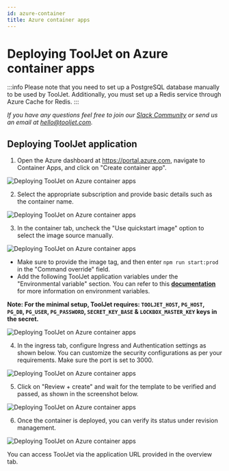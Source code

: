 ```yaml
---
id: azure-container
title: Azure container apps
---
```


# Deploying ToolJet on Azure container apps

:::info
Please note that you need to set up a PostgreSQL database manually to be used by ToolJet. Additionally, you must set up a Redis service through Azure Cache for Redis.
:::

*If you have any questions feel free to join our [Slack Community](https://tooljet.com/slack) or send us an email at hello@tooljet.com.*

## Deploying ToolJet application

1. Open the Azure dashboard at https://portal.azure.com, navigate to Container Apps, and click on "Create container app".
 <div style={{textAlign: 'center'}}>

 <img className="screenshot-full" src="/img/setup/azure-container/step1.png" alt="Deploying ToolJet on Azure container apps" />

 </div>

2. Select the appropriate subscription and provide basic details such as the container name.
 <div style={{textAlign: 'center'}}>

 <img className="screenshot-full" src="/img/setup/azure-container/step2.png" alt="Deploying ToolJet on Azure container apps" />

 </div>

3. In the container tab, uncheck the "Use quickstart image" option to select the image source manually.
 <div style={{textAlign: 'center'}}>
 
 <img className="screenshot-full" src="/img/setup/azure-container/step3.png" alt="Deploying ToolJet on Azure container apps" />
 
 </div>
 
  - Make sure to provide the image tag, and then enter `npm run start:prod` in the "Command override" field.
  - Add the following ToolJet application variables under the "Environmental variable" section. You can refer to this [**documentation**](/docs/setup/env-vars) for more information on environment variables.

  **Note: For the minimal setup, ToolJet requires: `TOOLJET_HOST`, `PG_HOST`, `PG_DB`, `PG_USER`, `PG_PASSWORD`, `SECRET_KEY_BASE` & `LOCKBOX_MASTER_KEY` keys in the secret.**
  
   <div style={{textAlign: 'center'}}>
 
   <img className="screenshot-full" src="/img/setup/azure-container/3-a.png" alt="Deploying ToolJet on Azure container apps" />

   </div>

4. In the ingress tab, configure Ingress and Authentication settings as shown below. You can customize the security configurations as per your requirements. Make sure the port is set to 3000.
 <div style={{textAlign: 'center'}}>
 
 <img className="screenshot-full" src="/img/setup/azure-container/step4.png" alt="Deploying ToolJet on Azure container apps" />

 </div>

5. Click on "Review + create" and wait for the template to be verified and passed, as shown in the screenshot below.
 <div style={{textAlign: 'center'}}>

 <img className="screenshot-full" src="/img/setup/azure-container/5a.png" alt="Deploying ToolJet on Azure container apps" />

 </div>


6. Once the container is deployed, you can verify its status under revision management.
 <div style={{textAlign: 'center'}}>

 <img className="screenshot-full" src="/img/setup/azure-container/step6.png" alt="Deploying ToolJet on Azure container apps" />

 </div>

You can access ToolJet via the application URL provided in the overview tab.
